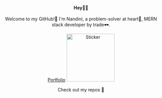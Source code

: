 <div align="center">

<h4>Hey👋🏻</h4>  
Welcome to my GitHub!🚀  
I'm Nandini, a problem-solver at heart💟, MERN stack developer by trade🕶️.

<a href="https://nandinim.vercel.app/" target="_blank">Portfolio</a>
<img src="https://octodex.github.com/images/octonaut.jpg" alt="Sticker" width="150" height="150"/>

Check out my repos 🔽

</div>
